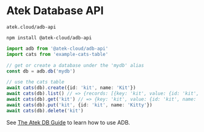 # Atek Database API

`atek.cloud/adb-api`

```
npm install @atek-cloud/adb-api
```

```typescript
import adb from '@atek-cloud/adb-api'
import cats from 'example-cats-table'

// get or create a database under the 'mydb' alias
const db = adb.db('mydb')

// use the cats table
await cats(db).create({id: 'kit', name: 'Kit'})
await cats(db).list() // => {records: [{key: 'kit', value: {id: 'kit', name: 'Kit', createdAt: '2021-09-07T01:06:07.487Z'}}]}
await cats(db).get('kit') // => {key: 'kit', value: {id: 'kit', name: 'Kit', createdAt: '2021-09-07T01:06:07.487Z'}}
await cats(db).put('kit', {id: 'kit', name: 'Kitty'})
await cats(db).delete('kit')
```

See [The Atek DB Guide](https://atek.cloud/docs/manual/adb/intro) to learn how to use ADB.
